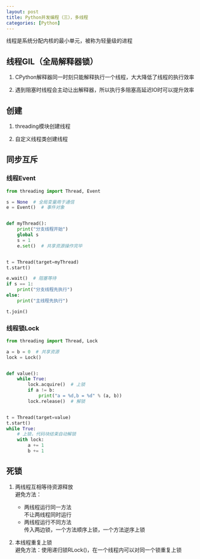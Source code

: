 ```yaml
---
layout: post
title: Python并发编程（三），多线程
categories: [Python]
---
```


线程是系统分配内核的最小单元，被称为轻量级的进程

<!-- more -->
## 线程GIL（全局解释器锁）
1. CPython解释器同一时刻只能解释执行一个线程，大大降低了线程的执行效率

2. 遇到阻塞时线程会主动让出解释器，所以执行多阻塞高延迟IO时可以提升效率

## 创建
1. threading模块创建线程

2. 自定义线程类创建线程

## 同步互斥
### 线程Event
```python
from threading import Thread, Event

s = None  # 全局变量用于通信
e = Event()  # 事件对象


def myThread():
    print("分支线程开始")
    global s
    s = 1
    e.set()  # 共享资源操作完毕


t = Thread(target=myThread)
t.start()

e.wait()  # 阻塞等待
if s == 1:
    print("分支线程先执行")
else:
    print("主线程先执行")

t.join()
```

### 线程锁Lock
```python
from threading import Thread, Lock

a = b = 0  # 共享资源
lock = Lock()


def value():
    while True:
        lock.acquire()  # 上锁
        if a != b:
            print("a = %d,b = %d" % (a, b))
        lock.release()  # 解锁


t = Thread(target=value)
t.start()
while True:
    # 上锁，代码块结束自动解锁
    with lock:
        a += 1
        b += 1
```

## 死锁
1. 两线程互相等待资源释放  
避免方法：  
   - 两线程运行同一方法  
   不让两线程同时运行
   - 两线程运行不同方法  
   传入两边锁，一个方法顺序上锁，一个方法逆序上锁

2. 本线程重复上锁  
避免方法：使用递归锁RLock()，在一个线程内可以对同一个锁重复上锁